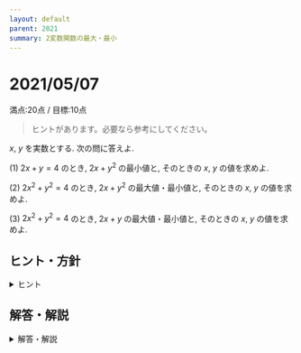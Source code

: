 ```yaml
---
layout: default
parent: 2021
summary: 2変数関数の最大・最小
---
```


# 2021/05/07

満点:20点 / 目標:10点

> ヒントがあります。必要なら参考にしてください。

$x$, $y$ を実数とする. 次の問に答えよ.

(1) $2x+y=4$ のとき, $2x+y^2$ の最小値と, そのときの $x$, $y$ の値を求めよ.

(2) $2x^2+y^2=4$ のとき, $2x+y^2$ の最大値・最小値と, そのときの $x$, $y$ の値を求めよ.

(3) $2x^2+y^2=4$ のとき, $2x+y$ の最大値・最小値と, そのときの $x$, $y$ の値を求めよ.

<div style="page-break-before:always"></div>

## ヒント・方針

<details markdown="1">
<summary>ヒント</summary>

- キーワード：**2変数関数の最大・最小**
    - 黄チャート 1-70, 1-101 を参照する
- (1), (2) は, 等式を変形して代入すれば, 1変数関数にできる. ただし (2) は文字の変域に注意すること.
- (3) は難しい. $2x+y=k$ とおいて, 実数条件を考える.

</details>

<div style="page-break-before:always"></div>

## 解答・解説

<details markdown="1">
<summary>解答・解説</summary>

ベーシックな**2変数関数**の問題です. 大事な原則は

> 等式が1本あれば, 1文字消去できる

です. 今回の問題はすべて等式が1本ずつありますから, 1変数関数にできます.

そして高校数学最重要事項

> 文字を置き換えたときは, 必ず変域を確認する

これが非常に大事です. たとえば (2) は与えられた等式から $$y^2=4-2x^2$$ と書けますが, ここで **$y$ は実数だから** $y^2 \geqq 0$ です. したがって, $$4-2x^2 \geqq 0$$ です. これを解いて $x$ の変域を求めることができます.

### ちょっと難しい解説

(3) は文字を消去できないように見えます. 無理に代入すると大変なことになるので, 一工夫必要です. 話をわかりやすくするために, $2x+y=k$ とおきます.

等式 $2x^2+y^2=4$ を満たす実数 $x$, $y$ に対応して $2x+y=k$ の値が定まります. 逆にいえば, $k$ が存在するなら, 必ず対応する実数 $x$, $y$ があるはずです.
$k$ の値によって $x$ が実数になるかどうか決まるんだから, $x$ の方程式をつくって実数解を持つか調べれば $k$ の範囲がわかる！！

ということで, $y=-2x+k$ を $2x^2+y^2=4$ に代入して $x$ の方程式をつくり, 実数解を持つような $k$ の範囲を調べます. お馴染みの判別式を使えます.

ちなみに, 図形的には楕円と直線が共有点を持つような $k$ の範囲を調べているのと同じです. 

$$
\left\lbrace
\begin{array}[l]
22x^2+y^2=4 \newline
2x+y=k
\end{array}
\right.
$$

が共有点を持つ, といわれると, 確かにやったことあるなって思うのではないでしょうか.

$k$ が最大値・最小値をとるとき, $x$ の方程式は重解を持つので, $x$ が決まり, 次いで $y$ も決まります.

### 逆像法

> 実数 $x$, $y$ に対応して $2x+y=k$ の値が定まります. 逆にいえば, $k$ が存在するなら, 必ず対応する実数 $x$, $y$ があるはずです.

この考え方には**逆像法**と名前がついています. チャートなんかだとよく「 $=k$ とおく」という説明がありますが, $k$ でなくあえて $k$ を構成する $x$ に着目しているのが大事です.

<div style="page-break-before:always"></div>

![](img/mathterro_20210507.jpg)

</details>